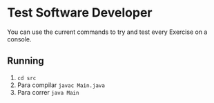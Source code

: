 # Test Software Developer
You can use the current commands to try and test every Exercise on a console.

## Running
1. `cd src`
2. Para compilar `javac Main.java`
2. Para correr `java Main`

